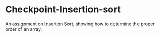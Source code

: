 # Checkpoint-Insertion-sort
An assignment on Insertion Sort, showing how to determine the proper order of an array.
